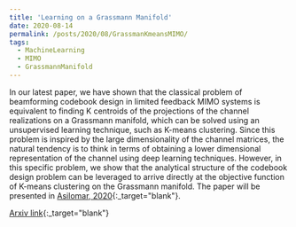```yaml
---
title: 'Learning on a Grassmann Manifold'
date: 2020-08-14
permalink: /posts/2020/08/GrassmanKmeansMIMO/
tags:
  - MachineLearning
  - MIMO
  - GrassmannManifold
---
```



In our latest paper, we have shown that the classical problem of beamforming codebook design in limited feedback MIMO systems is equivalent to finding K centroids of the projections of the channel realizations on a Grassmann manifold, which can be solved using an unsupervised learning technique, such as K-means clustering. Since this problem is inspired by the large dimensionality of the channel matrices, the natural tendency is to think in terms of obtaining a lower dimensional representation of the channel using deep learning techniques. However, in this specific problem, we show that the analytical structure of the codebook design problem 
can be leveraged to arrive directly at the objective function of K-means clustering on the Grassmann manifold. The paper will be presented in [Asilomar, 2020](https://www.asilomarsscconf.org){:_target="blank"}.

[Arxiv link](https://arxiv.org/pdf/2005.08413.pdf){:_target="blank"}
